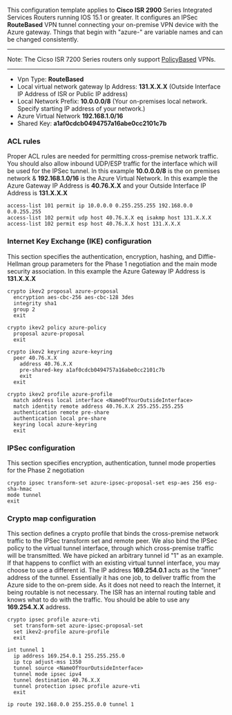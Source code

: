 This configuration template applies to **Cisco ISR 2900** Series Integrated Services Routers running IOS 15.1 or greater. It configures an IPSec **RouteBased** VPN tunnel connecting your on-premise VPN device with the Azure gateway. Things that begin with "azure-" are variable names and can be changed consistently. 

----------
Note: The Cicso ISR 7200 Series routers only support [PolicyBased](https://github.com/Azure/Azure-vpn-config-samples/blob/master/Cisco/Current/ISR/cisco-isr-ios-15.0-Policy_Based.txt) VPNs.

----------

- Vpn Type: **RouteBased**
- Local virtual network gateway Ip Address: **131.X.X.X** (Outside Interface IP Address of ISR or Public IP address)
- Local Network Prefix: **10.0.0.0/8** (Your on-premises local network. Specify starting IP address of your network.)
- Azure Virtual Network **192.168.1.0/16**
- Shared Key: **a1af0cdcb0494757a16abe0cc2101c7b**

### ACL rules ###

Proper ACL rules are needed for permitting cross-premise network traffic. You should also allow inbound UDP/ESP traffic for the interface which will be used for the IPSec tunnel. In this example **10.0.0.0/8** is the on premises network & **192.168.1.0/16** is the Azure Virtual Network. In this example the Azure Gateway IP Address is **40.76.X.X** and your Outside Interface IP Address is **131.X.X.X**

	access-list 101 permit ip 10.0.0.0 0.255.255.255 192.168.0.0 0.0.255.255
	access-list 102 permit udp host 40.76.X.X eq isakmp host 131.X.X.X
	access-list 102 permit esp host 40.76.X.X host 131.X.X.X

### Internet Key Exchange (IKE) configuration ###

This section specifies the authentication, encryption, hashing, and Diffie-Hellman group parameters for the Phase 1 negotiation and the main mode security association. In this example the Azure Gateway IP Address is **131.X.X.X**

	crypto ikev2 proposal azure-proposal
	  encryption aes-cbc-256 aes-cbc-128 3des
	  integrity sha1
	  group 2
	  exit

	crypto ikev2 policy azure-policy
	  proposal azure-proposal
	  exit

	crypto ikev2 keyring azure-keyring
	  peer 40.76.X.X
	    address 40.76.X.X
	    pre-shared-key a1af0cdcb0494757a16abe0cc2101c7b
	    exit
	  exit

	crypto ikev2 profile azure-profile
	  match address local interface <NameOfYourOutsideInterface>
	  match identity remote address 40.76.X.X 255.255.255.255
	  authentication remote pre-share
	  authentication local pre-share
	  keyring local azure-keyring
	  exit

### IPSec configuration ###

This section specifies encryption, authentication, tunnel mode properties for the Phase 2 negotiation

	crypto ipsec transform-set azure-ipsec-proposal-set esp-aes 256 esp-sha-hmac
	mode tunnel
	exit

### Crypto map configuration ###

This section defines a crypto profile that binds the cross-premise network traffic to the IPSec transform set and remote peer. We also bind the IPSec policy to the virtual tunnel interface, through which cross-premise traffic will be transmitted. We have picked an arbitrary tunnel id "1" as an example. If that happens to conflict with an existing virtual tunnel interface, you may choose to use a different id. The IP address **169.254.0.1** acts as the “inner” address of the tunnel. Essentially it has one job, to deliver traffic from the Azure side to the on-prem side. As it does not need to reach the Internet, it being routable is not necessary. The ISR has an internal routing table and knows what to do with the traffic. You should be able to use any **169.254.X.X** address.

 
	crypto ipsec profile azure-vti
	  set transform-set azure-ipsec-proposal-set
	  set ikev2-profile azure-profile
	  exit
	
	int tunnel 1
	  ip address 169.254.0.1 255.255.255.0
	  ip tcp adjust-mss 1350
	  tunnel source <NameOfYourOutsideInterface>
	  tunnel mode ipsec ipv4
	  tunnel destination 40.76.X.X
	  tunnel protection ipsec profile azure-vti
	  exit
	
	ip route 192.168.0.0 255.255.0.0 tunnel 1